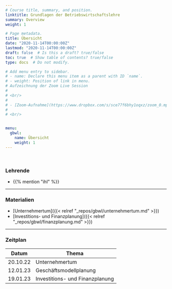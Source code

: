 ```yaml
---
# Course title, summary, and position.
linktitle: Grundlagen der Betriebswirtschaftslehre
summary: Overview
weight: 1

# Page metadata.
title: Übersicht
date: "2020-11-14T00:00:00Z"
lastmod: "2020-11-14T00:00:00Z"
draft: false  # Is this a draft? true/false
toc: true  # Show table of contents? true/false
type: docs  # Do not modify.

# Add menu entry to sidebar.
# - name: Declare this menu item as a parent with ID `name`.
# - weight: Position of link in menu.
# Aufzeichnung der Zoom Live Session
# 
# <br/>
# 
# - [Zoom-Aufnahme](https://www.dropbox.com/s/sce77f6bhy1oqxz/zoom_0.mp4?dl=0)
# 
# <br/>


menu:
  gbwl:
    name: Übersicht
    weight: 1
---
```


<br/>

### Lehrende

* {{% mention "ihl" %}}

***

### Materialien

- [Unternehmertum]({{< relref "_repos/gbwl/unternehmertum.md" >}})
- [Investitions- und Finanzplanung]({{< relref "_repos/gbwl/finanzplanung.md" >}})

***

### Zeitplan

| Datum | Thema |
| --- | --- |
| 20.10.22 | Unternehmertum |
| 12.01.23 | Geschäftsmodellplanung |
| 19.01.23 | Investitions- und Finanzplanung |

